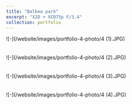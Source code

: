 ```yaml
---
title: "Balboa park"
excerpt: "X2D + XCD75p F/3.4"
collection: portfolio
---
```



![-](/website/images/portfolio-4-photo/4 (1).JPG)
<br/><br/><br/>
![-](/website/images/portfolio-4-photo/4 (2).JPG)
<br/><br/><br/>
![-](/website/images/portfolio-4-photo/4 (3).JPG)
<br/><br/><br/>
![-](/website/images/portfolio-4-photo/4 (4).JPG)
